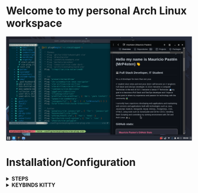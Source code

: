 # Welcome to my personal Arch Linux workspace

![Preview1](./screenshots/Preview.png)

# Installation/Configuration
<details>
<summary><strong>STEPS</strong></summary>

* <p>First packages</p>

```shell
sudo pacman -S git nano gedit wget
```

Install paru for AUR helper

```shell
sudo pacman -S --needed base-devel
git clone https://aur.archlinux.org/paru.git && cd paru && makepkg -si && cd
```

* <p> Terminal </p>

Install Kitty terminal
```shell
sudo pacman -S kitty
```

Download my favorites Nerd Font
```shell
cd /usr/share/fonts
sudo wget https://github.com/ryanoasis/nerd-fonts/releases/download/v2.1.0/Hack.zip
sudo unzip Hack.zip
sudo rm Hack.zip

sudo wget https://github.com/ryanoasis/nerd-fonts/releases/download/v2.1.0/CascadiaCode.zip
sudo unzip CascadiaCode.zip
sudo rm CascadiaCode.zip
  
sudo wget https://github.com/ryanoasis/nerd-fonts/releases/download/v2.1.0/JetBrainsMono.zip
sudo unzip JetBrainsMono.zip
sudo rm JetBrainsMono.zip
cd
```

Install FiraCode font run the script **install_fira_code_font.sh**
```shell
bash ./scripts/install_fira_code_font.sh
```

Clone my repository
```shell
git clone https://github.com/mrp4sten/dotfiles.git
```

Configuration Kitty
```shell
cp -r dotfiles/config/kitty ~/.config/
```

Installing zsh and plugins
```shell
sudo pacman -S zsh zsh-syntax-highlighting zsh-autosuggestions lsd bat exa mdcat
```
  
Installing oh-my-zsh
```shell
sh -c "$(wget https://raw.github.com/ohmyzsh/ohmyzsh/master/tools/install.sh -O -)"
```

Installing powerlevel10k
```shell
git clone --depth=1 https://github.com/romkatv/powerlevel10k.git ~/powerlevel10k
echo 'source ~/powerlevel10k/powerlevel10k.zsh-theme' >>~/.zshrc
```

Install fzf
```shell
git clone --depth 1 https://github.com/junegunn/fzf.git ~/.fzf
~/.fzf/install
```
Install Typewritten theme for zsh
```shell
mkdir -p "$HOME/.zsh"
git clone https://github.com/reobin/typewritten.git "$HOME/.zsh/typewritten"
```


Install Neovim
```shell
paru -S neovim
```

Install some dependencies
```shell
paru -S yarn npm nodejs
```

Install vim-plug
```shell
sh -c 'curl -fLo "${XDG_DATA_HOME:-$HOME/.local/share}"/nvim/site/autoload/plug.vim --create-dirs \
       https://raw.githubusercontent.com/junegunn/vim-plug/master/plug.vim'
```

Configuration Nvim
```shell
cp -r dotfiles/config/nvim ~/.config/
```

Copy my personal zsh, bash, nano and vimrc configuration
```shell
cp dotfiles/.zshrc ~/
cp dotfiles/.p10k.zsh ~/
cp dotfiles/.nanorc ~/
cp dotfiles/.bashrc ~/
cp dotfiles/.vimrc ~/
```

* <p> Install my favorite minimal browser </p>
```shell
paru -S min # Note: paru command dont need "sudo"
```

* <p> Install chrome browser </p>
```shell
paru -S google-chrome # Note: paru command dont need "sudo"
```

* <p> Install ulauncher </p>
```shell
paru -S ulauncher # Note: paru command dont need "sudo"
```

* <p> Install vscode </p>
```shell
paru -S visual-studio-code-bin # Note: paru command dont need "sudo"
```

</details>

<details>
<summary><strong>KEYBINDS KITTY</strong></summary>

**Keyboard**

| Keybind                                 | Action                                                    |
|-----------------------------------------|-----------------------------------------------------------|
| <kbd>ctrl + shift + enter</kbd>         | Open tmux                                                 |
| <kbd>ctrl + left</kbd>                  | Move to left in tmux                                      |
| <kbd>ctrl + right</kbd>                 | Move to right in tmux                                     |
| <kbd>ctrl + up</kbd>                    | Move to up in tmux                                        |
| <kbd>ctrl + down</kbd>                  | Move to down in tmux                                      |
| <kbd>ctrl + shift + z</kbd>             | Focus in tmux                                             |
| <kbd>ctrl + shift + t</kbd>             | Open tab                                                  |
| <kbd>ctrl + shift + q</kbd>             | Close tab                                                 |
| <kbd>ctrl + shift + alt + t</kbd>       | Rename tab                                                |
| <kbd>ctrl + shift + left</kbd>          | Move to left tab                                          |
| <kbd>ctrl + shift + right</kbd>         | Move to right tab                                         |

<br>
</details>
